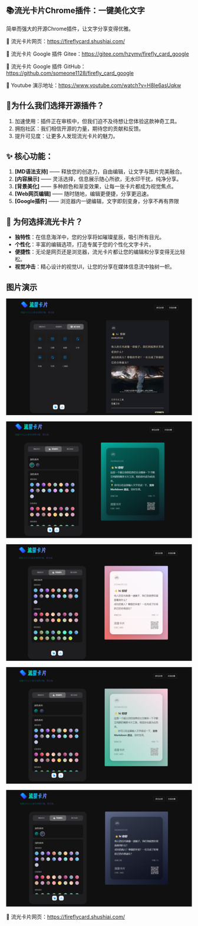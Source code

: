 ## 📚流光卡片Chrome插件：一键美化文字

简单而强大的开源Chrome插件，让文字分享变得优雅。

🔗 流光卡片网页：https://fireflycard.shushiai.com/

🔗 流光卡片 Google 插件 Gitee：https://gitee.com/hzymy/firefly_card_google

🔗 流光卡片 Google 插件 GitHub：https://github.com/someone1128/firefly_card_google

🔗 Youtube 演示地址：https://www.youtube.com/watch?v=H8le6asUqkw

## 🎨为什么我们选择开源插件？

1. 加速使用：插件正在审核中，但我们迫不及待想让您体验这款神奇工具。
2. 拥抱社区：我们相信开源的力量，期待您的贡献和反馈。
3. 提升可见度：让更多人发现流光卡片的魅力。



## ✨ 核心功能：

1. **[MD语法支持]** —— 释放您的创造力，自由编辑，让文字与图片完美融合。
2. **[内容展示]** —— 灵活选择，信息展示随心所欲，无水印干扰，纯净分享。
3. **[背景美化]** —— 多种颜色和渐变效果，让每一张卡片都成为视觉焦点。
4. **[Web网页编辑]** —— 随时随地，编辑更便捷，分享更迅速。
5. **[Google插件]** —— 浏览器内一键编辑，文字即刻变身，分享不再有界限



## 🌟 为何选择流光卡片？

- **独特性**：在信息海洋中，您的分享将如璀璨星辰，吸引所有目光。
- **个性化**：丰富的编辑选项，打造专属于您的个性化文字卡片。
- **便捷性**：无论是网页还是浏览器，流光卡片都让您的编辑和分享变得无比轻松。
- **视觉冲击**：精心设计的视觉UI，让您的分享在媒体信息流中独树一帜。



## 图片演示

![微信图片_20240624194438](./assets/微信图片_20240624194438.png)

![微信图片_20240624194454](./assets/微信图片_20240624194454.png)

![微信图片_20240624194457](./assets/微信图片_20240624194457.png)

![微信图片_20240624194500](./assets/微信图片_20240624194500.png)

![微信图片_20240624194503](./assets/微信图片_20240624194503.png)



🔗 流光卡片网页：https://fireflycard.shushiai.com/
